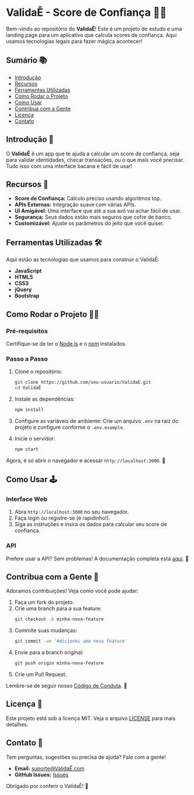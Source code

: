 # ValidaÊ - Score de Confiança 🤝✨

Bem-vindo ao repositório do **ValidaÊ**! Este é um projeto de estudo e uma landing page para um aplicativo que calcula scores de confiança. Aqui usamos tecnologias legais para fazer mágica acontecer!

## Sumário 📚

- [Introdução](#introdução)
- [Recursos](#recursos)
- [Ferramentas Utilizadas](#ferramentas-utilizadas)
- [Como Rodar o Projeto](#como-rodar-o-projeto)
- [Como Usar](#como-usar)
- [Contribua com a Gente](#contribua-com-a-gente)
- [Licença](#licença)
- [Contato](#contato)

## Introdução 🌟

O **ValidaÊ** é um app que te ajuda a calcular um score de confiança, seja para validar identidades, checar transações, ou o que mais você precisar. Tudo isso com uma interface bacana e fácil de usar!

## Recursos 🚀

- **Score de Confiança:** Cálculo preciso usando algoritmos top.
- **APIs Externas:** Integração suave com várias APIs.
- **UI Amigável:** Uma interface que até a sua avó vai achar fácil de usar.
- **Segurança:** Seus dados estão mais seguros que cofre de banco.
- **Customizável:** Ajuste os parâmetros do jeito que você quiser.

## Ferramentas Utilizadas 🛠️

Aqui estão as tecnologias que usamos para construir o ValidaÊ:

- **JavaScript**
- **HTML5**
- **CSS3**
- **jQuery**
- **Bootstrap**

## Como Rodar o Projeto 🏃‍♂️

### Pré-requisitos

Certifique-se de ter o [Node.js](https://nodejs.org/) e o [npm](https://www.npmjs.com/) instalados.

### Passo a Passo

1. Clone o repositório:
   ```bash
   git clone https://github.com/seu-usuario/ValidaÊ.git
   cd ValidaÊ
   ```

2. Instale as dependências:
   ```bash
   npm install
   ```

3. Configure as variáveis de ambiente:
   Crie um arquivo `.env` na raiz do projeto e configure conforme o `.env.example`.

4. Inicie o servidor:
   ```bash
   npm start
   ```

Agora, é só abrir o navegador e acessar `http://localhost:3000`. 🎉

## Como Usar 🕹️

### Interface Web

1. Abra `http://localhost:3000` no seu navegador.
2. Faça login ou registre-se (é rapidinho!).
3. Siga as instruções e insira os dados para calcular seu score de confiança.

### API

Prefere usar a API? Sem problemas! A documentação completa está [aqui](link-para-documentacao-da-api). 📃

## Contribua com a Gente 🤗

Adoramos contribuições! Veja como você pode ajudar:

1. Faça um fork do projeto.
2. Crie uma branch para a sua feature:
   ```bash
   git checkout -b minha-nova-feature
   ```
3. Commite suas mudanças:
   ```bash
   git commit -am 'Adicionei uma nova feature'
   ```
4. Envie para a branch original:
   ```bash
   git push origin minha-nova-feature
   ```
5. Crie um Pull Request.

Lembre-se de seguir nosso [Código de Conduta](link-para-codigo-de-conduta). 💖

## Licença 📜

Este projeto está sob a licença MIT. Veja o arquivo [LICENSE](LICENSE) para mais detalhes.

## Contato 📧

Tem perguntas, sugestões ou precisa de ajuda? Fale com a gente!

- **Email:** suporte@ValidaÊ.com
- **GitHub Issues:** [Issues](https://github.com/seu-usuario/ValidaÊ/issues)

Obrigado por conferir o ValidaÊ! 🚀